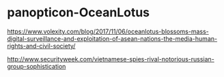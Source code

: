 # panopticon-OceanLotus

https://www.volexity.com/blog/2017/11/06/oceanlotus-blossoms-mass-digital-surveillance-and-exploitation-of-asean-nations-the-media-human-rights-and-civil-society/

http://www.securityweek.com/vietnamese-spies-rival-notorious-russian-group-sophistication

